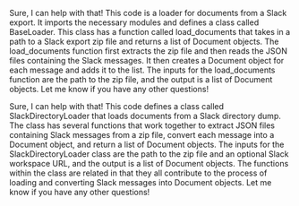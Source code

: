 Sure, I can help with that! This code is a loader for documents from a Slack export. It imports the necessary modules and defines a class called BaseLoader. This class has a function called load_documents that takes in a path to a Slack export zip file and returns a list of Document objects. The load_documents function first extracts the zip file and then reads the JSON files containing the Slack messages. It then creates a Document object for each message and adds it to the list. The inputs for the load_documents function are the path to the zip file, and the output is a list of Document objects. Let me know if you have any other questions!

Sure, I can help with that! This code defines a class called SlackDirectoryLoader that loads documents from a Slack directory dump. The class has several functions that work together to extract JSON files containing Slack messages from a zip file, convert each message into a Document object, and return a list of Document objects. The inputs for the SlackDirectoryLoader class are the path to the zip file and an optional Slack workspace URL, and the output is a list of Document objects. The functions within the class are related in that they all contribute to the process of loading and converting Slack messages into Document objects. Let me know if you have any other questions!


